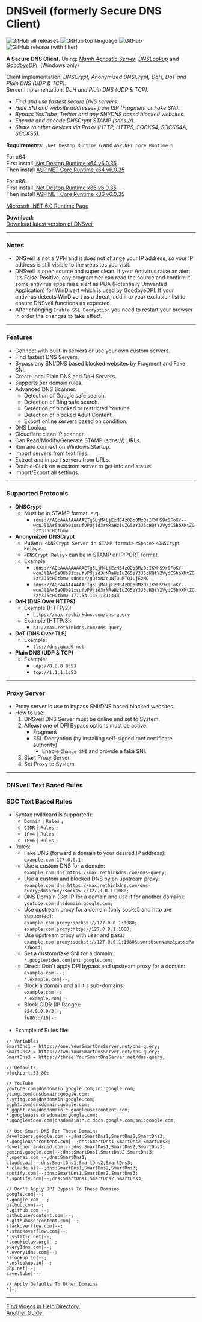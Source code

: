 # DNSveil (formerly Secure DNS Client)

![GitHub all releases](https://img.shields.io/github/downloads/msasanmh/SecureDNSClient/total)
![GitHub top language](https://img.shields.io/github/languages/top/msasanmh/SecureDNSClient)
![GitHub](https://img.shields.io/github/license/msasanmh/SecureDNSClient)
![GitHub release (with filter)](https://img.shields.io/github/v/release/msasanmh/SecureDNSClient?link=https%3A%2F%2Fgithub.com%2Fmsasanmh%2FSecureDNSClient%2Freleases%2Flatest)

**A Secure DNS Client.** Using: _[Msmh Agnostic Server](https://github.com/msasanmh/MsmhAgnosticServer)_, _[DNSLookup](https://github.com/ameshkov/dnslookup)_ and _[GoodbyeDPI](https://github.com/ValdikSS/GoodbyeDPI)_. (Windows only)

Client implementation: _DNSCrypt, Anonymized DNSCrypt, DoH, DoT and Plain DNS (UDP & TCP)._<br>
Server implementation: _DoH and Plain DNS (UDP & TCP)._

- *Find and use fastest secure DNS servers.*
- *Hide SNI and website addresses from ISP (Fragment or Fake SNI).*
- *Bypass YouTube, Twitter and any SNI/DNS based blocked websites.*
- *Encode and decode DNSCrypt STAMP (sdns://).*
- *Share to other devices via Proxy (HTTP, HTTPS, SOCKS4, SOCKS4A, SOCKS5).*

**Requirements:** `.Net Destop Runtime 6` and `ASP.NET Core Runtime 6`

For x64:\
First install [.Net Destop Runtime x64 v6.0.35](https://dotnet.microsoft.com/en-us/download/dotnet/thank-you/runtime-desktop-6.0.35-windows-x64-installer)\
Then install [ASP.NET Core Runtime x64 v6.0.35](https://dotnet.microsoft.com/en-us/download/dotnet/thank-you/runtime-aspnetcore-6.0.35-windows-x64-installer)

For x86:\
First install [.Net Destop Runtime x86 v6.0.35](https://dotnet.microsoft.com/en-us/download/dotnet/thank-you/runtime-desktop-6.0.35-windows-x86-installer)\
Then install [ASP.NET Core Runtime x86 v6.0.35](https://dotnet.microsoft.com/en-us/download/dotnet/thank-you/runtime-aspnetcore-6.0.35-windows-x86-installer)

[Microsoft .NET 6.0 Runtime Page](https://dotnet.microsoft.com/en-us/download/dotnet/6.0)

**Download:**\
[Download latest version of DNSveil](https://github.com/msasanmh/SecureDNSClient/releases/latest)

---

### Notes
* DNSveil is not a VPN and it does not change your IP address, so your IP address is still visible to the websites you visit.
* DNSveil is open source and super clean. If your Antivirus raise an alert it's False-Positive, any programmer can read the source and confirm it. some antivirus apps raise alert as PUA (Potentially Unwanted Application) for WinDivert which is used by GoodbyeDPI. If your antivirus detects WinDivert as a threat, add it to your exclusion list to ensure DNSveil functions as expected.
* After changing `Enable SSL Decryption` you need to restart your browser in order the changes to take effect.

---

### Features
* Connect with built-in servers or use your own custom servers.
* Find fastest DNS Servers.
* Bypass any SNI/DNS based blocked websites by Fragment and Fake SNI.
* Create local Plain DNS and DoH Servers.
* Supports per domain rules.
* Advanced DNS Scanner.
    - Detection of Google safe search.
    - Detection of Bing safe search.
    - Detection of blocked or restricted Youtube.
    - Detection of blocked Adult Content.
    - Export online servers based on condition.
* DNS Lookup.
* Cloudflare clean IP scanner.
* Can Read/Modify/Generate STAMP (sdns://) URLs.
* Run and connect on Windows Startup.
* Import servers from text files.
* Extract and import servers from URLs.
* Double-Click on a custom server to get info and status.
* Import/Export all settings.

---

### Supported Protocols
* **DNSCrypt**
    - Must be in STAMP format. e.g.
        - `sdns://AQcAAAAAAAAAETg5LjM4LjEzMS4zODo0MzQzIKWHS9r0FoKY--wcnJl1Ar5aOUb91xsufvPUjid3rNRaHzIuZG5zY3J5cHQtY2VydC5hbXMtZG5zY3J5cHQtbmw`
* **Anonymized DNSCrypt**
    - Pattern: `<DNSCrypt Server in STAMP format>` `<Space>` `<DNSCrypt Relay>`
    - `<DNSCrypt Relay>` can be in STAMP or IP:PORT format.
    - Example:
        - `sdns://AQcAAAAAAAAAETg5LjM4LjEzMS4zODo0MzQzIKWHS9r0FoKY--wcnJl1Ar5aOUb91xsufvPUjid3rNRaHzIuZG5zY3J5cHQtY2VydC5hbXMtZG5zY3J5cHQtbmw sdns://gQ4xNzcuNTQuMTQ1LjEzMQ`
        - `sdns://AQcAAAAAAAAAETg5LjM4LjEzMS4zODo0MzQzIKWHS9r0FoKY--wcnJl1Ar5aOUb91xsufvPUjid3rNRaHzIuZG5zY3J5cHQtY2VydC5hbXMtZG5zY3J5cHQtbmw 177.54.145.131:443`
* **DoH (DNS Over HTTPS)**
    - Example (HTTP/2):
        - `https://max.rethinkdns.com/dns-query`
    - Example (HTTP/3):
        - `h3://max.rethinkdns.com/dns-query`
* **DoT (DNS Over TLS)**
    - Example:
        - `tls://dns.quad9.net`
* **Plain DNS (UDP & TCP)**
    - Example:
        - `udp://8.8.8.8:53`
        - `tcp://1.1.1.1:53`

---

### Proxy Server
* Proxy server is use to bypass SNI/DNS based blocked websites.
* How to use:
    1. DNSveil DNS Server must be online and set to System.
    2. Atleast one of DPI Bypass options must be active.
        - Fragment
        - SSL Decryption (by installing self-signed root certificate authority)
            - Enable `Change SNI` and provide a fake SNI.
    3. Start Proxy Server.
    4. Set Proxy to System.

---

### DNSveil Text Based Rules
### SDC Text Based Rules
* Syntax (wildcard is supported):
    - `Domain` `|` `Rules` `;`
    - `CIDR` `|` `Rules` `;`
    - `IPv4` `|` `Rules` `;`
    - `IPv6` `|` `Rules` `;`
* Rules:
    - Fake DNS (forward a domain to your desired IP address):\
    `example.com|127.0.0.1;`
    - Use a custom DNS for a domain:\
    `example.com|dns:https://max.rethinkdns.com/dns-query;`
    - Use a custom and blocked DNS by an upstream proxy:\
    `example.com|dns:https://max.rethinkdns.com/dns-query;dnsproxy:socks5://127.0.0.1:1080;`
    - DNS Domain (Get IP for a domain and use it for another domain):\
    `youtube.com|dnsdomain:google.com;`
    - Use upstream proxy for a domain (only socks5 and http are supported):\
    `example.com|proxy:socks5://127.0.0.1:1080;`\
    `example.com|proxy:http://127.0.0.1:1080;`
    - Use upstream proxy with user and pass:\
    `example.com|proxy:socks5://127.0.0.1:1080&user:UserName&pass:PassWord;`
    - Set a custom/fake SNI for a domain:\
    `*.googlevideo.com|sni:google.com;`
    - Direct: Don't apply DPI bypass and upstream proxy for a domain:\
    `example.com|--;`\
    `*.example.com|--;`
    - Block a domain and all it's sub-domains:\
    `example.com|-;`\
    `*.example.com|-;`
    - Block CIDR (IP Range):\
    `224.0.0.0/3|-;`\
    `fe80::/10|-;`
<br><br>
* Example of Rules file:
```
// Variables
SmartDns1 = https://one.YourSmartDnsServer.net/dns-query;
SmartDns2 = https://two.YourSmartDnsServer.net/dns-query;
SmartDns3 = https://three.YourSmartDnsServer.net/dns-query;

// Defaults
blockport:53,80;

// YouTube
youtube.com|dnsdomain:google.com;sni:google.com;
ytimg.com|dnsdomain:google.com;
*.ytimg.com|dnsdomain:google.com;
ggpht.com|dnsdomain:google.com;
*.ggpht.com|dnsdomain:*.googleusercontent.com;
*.googleapis|dnsdomain:google.com;
*.googlevideo.com|dnsdomain:*.c.docs.google.com;sni:google.com;

// Use Smart DNS For These Domains
developers.google.com|--;dns:SmartDns1,SmartDns2,SmartDns3;
*.googleusercontent.com|--;dns:SmartDns1,SmartDns2,SmartDns3;
developer.android.com|--;dns:SmartDns1,SmartDns2,SmartDns3;
gemini.google.com|--;dns:SmartDns1,SmartDns2,SmartDns3;
*.openai.com|--;dns:SmartDns1;
claude.ai|--;dns:SmartDns1,SmartDns2,SmartDns3;
*.claude.ai|--;dns:SmartDns1,SmartDns2,SmartDns3;
spotify.com|--;dns:SmartDns1,SmartDns2,SmartDns3;
*.spotify.com|--;dns:SmartDns1,SmartDns2,SmartDns3;

// Don't Apply DPI Bypass To These Domains
google.com|--;
*.google.com|--;
github.com|--;
*.github.com|--;
githubusercontent.com|--;
*.githubusercontent.com|--;
stackoverflow.com|--;
*.stackoverflow.com|--;
*.sstatic.net|--;
*.cookielaw.org|--;
every1dns.com|--;
*.every1dns.com|--;
nslookup.io|--;
*.nslookup.io|--;
php.net|--;
save.tube|--;

// Apply Defaults To Other Domains
*|+;
```

---

[Find Videos in Help Directory.](https://github.com/msasanmh/SecureDNSClient/tree/main/Help)\
[Another Guide.](https://rentry.co/SecureDNSClient)


